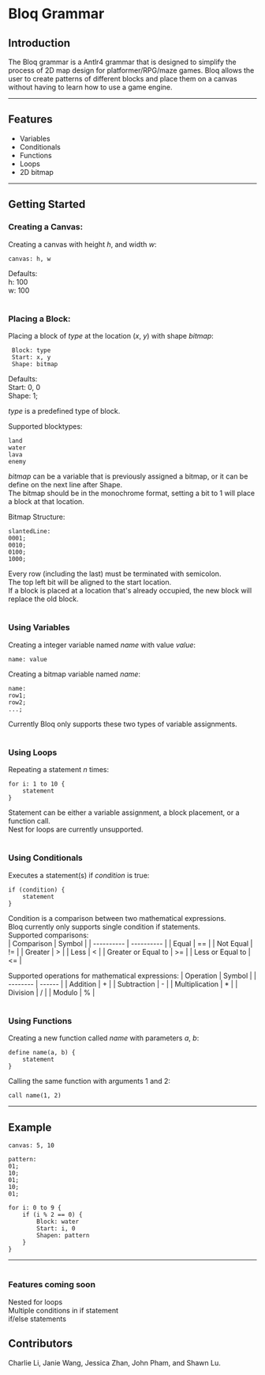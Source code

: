 # **Bloq Grammar**

## **Introduction**
The Bloq grammar is a Antlr4 grammar that is designed to simplify the process of 2D map design for platformer/RPG/maze games. Bloq allows the user to create patterns of different blocks and place them on a canvas without having to learn how to use a game engine. 

---

## **Features**
- Variables
- Conditionals
- Functions
- Loops
- 2D bitmap 

---

## **Getting Started**

### Creating a Canvas:
Creating a canvas with height *h*, and width *w*:   

```
canvas: h, w
```

Defaults:  
h: 100   
w: 100
#
### Placing a Block:
Placing a block of *type* at the location (*x*, *y*) with shape *bitmap*:  

```
 Block: type 
 Start: x, y
 Shape: bitmap
```

Defaults:  
Start: 0, 0  
Shape: 1;

*type* is a predefined type of block. 

Supported blocktypes:
```
land
water
lava
enemy
```

*bitmap* can be a variable that is previously assigned a bitmap, or it can be define on the next line after Shape.  
The bitmap should be in the monochrome format, setting a bit to 1 will place a block at that location.

Bitmap Structure:
```
slantedLine: 
0001;
0010;
0100;
1000;
```
Every row (including the last) must be terminated with semicolon.  
The top left bit will be aligned to the start location.  
If a block is placed at a location that's already occupied, the new block will replace the old block.

#
### Using Variables
Creating a integer variable named *name* with value *value*:

```
name: value
```

Creating a bitmap variable named *name*:

```
name:
row1;
row2;
...;
```
Currently Bloq only supports these two types of variable assignments.

#
### Using Loops
Repeating a statement *n* times:

```
for i: 1 to 10 {
    statement
}
```
Statement can be either a variable assignment, a block placement, or a function call.  
Nest for loops are currently unsupported.

#
### Using Conditionals
Executes a statement(s) if *condition* is true:
```
if (condition) {
    statement
}
```
Condition is a comparison between two mathematical expressions.  
Bloq currently only supports single condition if statements.  
Supported comparisons:  
| Comparison | Symbol |
| ---------- | ---------- |
| Equal | == |
| Not Equal | != |
| Greater | > |
| Less | < |
| Greater or Equal to | >= |
| Less or Equal to | <= |

Supported operations for mathematical expressions:
| Operation | Symbol |
| -------- | ------ |
| Addition | + |
| Subtraction | - |
| Multiplication | * |
| Division | / |
| Modulo | % |

#
### Using Functions
Creating a new function called *name* with parameters *a*, *b*:

```
define name(a, b) {
    statement
}
```

Calling the same function with arguments 1 and 2:

```
call name(1, 2)
```

---
## **Example**
```
canvas: 5, 10

pattern:
01;
10;
01;
10;
01;

for i: 0 to 9 {
    if (i % 2 == 0) {
        Block: water
        Start: i, 0
        Shapen: pattern
    }
}
```
---

#
### Features coming soon
Nested for loops  
Multiple conditions in if statement  
if/else statements  


## **Contributors**
Charlie Li, Janie Wang, Jessica Zhan, John Pham, and Shawn Lu.

